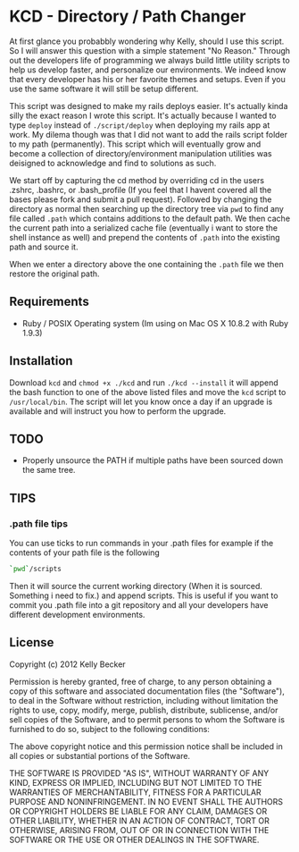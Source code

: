 KCD - Directory / Path Changer
==============================
At first glance you probabbly wondering why Kelly, should I use this script. So I will answer this question with a simple statement "No Reason." Through out the developers life of programming we always build little utility scripts to help us develop faster, and personalize our environments. We indeed know that every developer has his or her favorite themes and setups. Even if you use the same software it will still be setup different.

This script was designed to make my rails deploys easier. It's actually kinda silly the exact reason I wrote this script. It's actually because I wanted to type `deploy` instead of `./script/deploy` when deploying my rails app at work. My dilema though was that I did not want to add the rails script folder to my path (permanently). This script which will eventually grow and become a collection of directory/environment manipulation utilities was deisigned to acknowledge and find to solutions as such.

We start off by capturing the cd method by overriding cd in the users .zshrc, .bashrc, or .bash_profile (If you feel that I havent covered all the bases please fork and submit a pull request). Followed by changing the directory as normal then searching up the directory tree via `pwd` to find any file called `.path` which contains additions to the default path. We then cache the current path into a serialized cache file (eventually i want to store the shell instance as well) and prepend the contents of `.path` into the existing path and source it.

When we enter a directory above the one containing the `.path` file we then restore the original path.

## Requirements
* Ruby / POSIX Operating system (Im using on Mac OS X 10.8.2 with Ruby 1.9.3)

## Installation
Download `kcd` and `chmod +x ./kcd` and run `./kcd --install` it will append the bash function to one of the above listed files and move the `kcd` script to `/usr/local/bin`. The script will let you know once a day if an upgrade is available and will instruct you how to perform the upgrade.

## TODO
* Properly unsource the PATH if multiple paths have been sourced down the same tree.

## TIPS

### .path file tips
You can use ticks to run commands in your .path files for example if the contents of your path file is the following

```bash
`pwd`/scripts
```

Then it will source the current working directory (When it is sourced. Something i need to fix.) and append scripts. This is useful if you want to commit you .path file into a git repository and all your developers have different development environments.

## License
Copyright (c) 2012 Kelly Becker

Permission is hereby granted, free of charge, to any person obtaining
a copy of this software and associated documentation files (the
"Software"), to deal in the Software without restriction, including
without limitation the rights to use, copy, modify, merge, publish,
distribute, sublicense, and/or sell copies of the Software, and to
permit persons to whom the Software is furnished to do so, subject to
the following conditions:

The above copyright notice and this permission notice shall be
included in all copies or substantial portions of the Software.

THE SOFTWARE IS PROVIDED "AS IS", WITHOUT WARRANTY OF ANY KIND,
EXPRESS OR IMPLIED, INCLUDING BUT NOT LIMITED TO THE WARRANTIES OF
MERCHANTABILITY, FITNESS FOR A PARTICULAR PURPOSE AND
NONINFRINGEMENT. IN NO EVENT SHALL THE AUTHORS OR COPYRIGHT HOLDERS BE
LIABLE FOR ANY CLAIM, DAMAGES OR OTHER LIABILITY, WHETHER IN AN ACTION
OF CONTRACT, TORT OR OTHERWISE, ARISING FROM, OUT OF OR IN CONNECTION
WITH THE SOFTWARE OR THE USE OR OTHER DEALINGS IN THE SOFTWARE.
